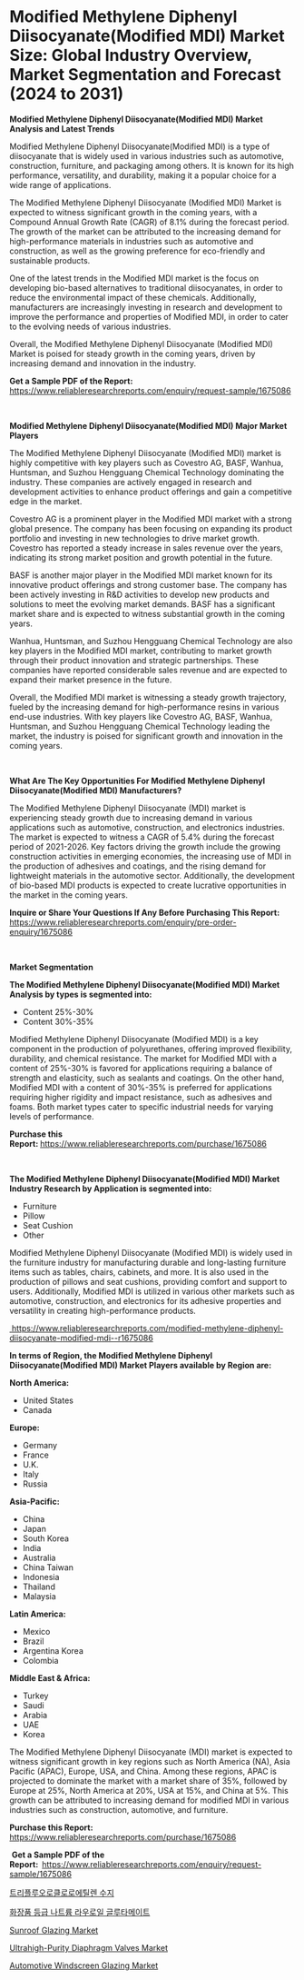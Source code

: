 <p><h1>Modified Methylene Diphenyl Diisocyanate(Modified MDI) Market Size: Global Industry Overview, Market Segmentation and Forecast (2024 to 2031)</h1></p><p><strong>Modified Methylene Diphenyl Diisocyanate(Modified MDI) Market Analysis and Latest Trends</strong></p>
<p><p>Modified Methylene Diphenyl Diisocyanate(Modified MDI) is a type of diisocyanate that is widely used in various industries such as automotive, construction, furniture, and packaging among others. It is known for its high performance, versatility, and durability, making it a popular choice for a wide range of applications.</p><p>The Modified Methylene Diphenyl Diisocyanate (Modified MDI) Market is expected to witness significant growth in the coming years, with a Compound Annual Growth Rate (CAGR) of 8.1% during the forecast period. The growth of the market can be attributed to the increasing demand for high-performance materials in industries such as automotive and construction, as well as the growing preference for eco-friendly and sustainable products.</p><p>One of the latest trends in the Modified MDI market is the focus on developing bio-based alternatives to traditional diisocyanates, in order to reduce the environmental impact of these chemicals. Additionally, manufacturers are increasingly investing in research and development to improve the performance and properties of Modified MDI, in order to cater to the evolving needs of various industries.</p><p>Overall, the Modified Methylene Diphenyl Diisocyanate (Modified MDI) Market is poised for steady growth in the coming years, driven by increasing demand and innovation in the industry.</p></p>
<p><strong>Get a Sample PDF of the Report:&nbsp;</strong> <a href="https://www.reliableresearchreports.com/enquiry/request-sample/1675086">https://www.reliableresearchreports.com/enquiry/request-sample/1675086</a></p>
<p>&nbsp;</p>
<p><strong>Modified Methylene Diphenyl Diisocyanate(Modified MDI) Major Market Players</strong></p>
<p><p>The Modified Methylene Diphenyl Diisocyanate (Modified MDI) market is highly competitive with key players such as Covestro AG, BASF, Wanhua, Huntsman, and Suzhou Hengguang Chemical Technology dominating the industry. These companies are actively engaged in research and development activities to enhance product offerings and gain a competitive edge in the market.</p><p>Covestro AG is a prominent player in the Modified MDI market with a strong global presence. The company has been focusing on expanding its product portfolio and investing in new technologies to drive market growth. Covestro has reported a steady increase in sales revenue over the years, indicating its strong market position and growth potential in the future.</p><p>BASF is another major player in the Modified MDI market known for its innovative product offerings and strong customer base. The company has been actively investing in R&D activities to develop new products and solutions to meet the evolving market demands. BASF has a significant market share and is expected to witness substantial growth in the coming years.</p><p>Wanhua, Huntsman, and Suzhou Hengguang Chemical Technology are also key players in the Modified MDI market, contributing to market growth through their product innovation and strategic partnerships. These companies have reported considerable sales revenue and are expected to expand their market presence in the future.</p><p>Overall, the Modified MDI market is witnessing a steady growth trajectory, fueled by the increasing demand for high-performance resins in various end-use industries. With key players like Covestro AG, BASF, Wanhua, Huntsman, and Suzhou Hengguang Chemical Technology leading the market, the industry is poised for significant growth and innovation in the coming years.</p></p>
<p>&nbsp;</p>
<p><strong>What Are The Key Opportunities For Modified Methylene Diphenyl Diisocyanate(Modified MDI) Manufacturers?</strong></p>
<p><p>The Modified Methylene Diphenyl Diisocyanate (MDI) market is experiencing steady growth due to increasing demand in various applications such as automotive, construction, and electronics industries. The market is expected to witness a CAGR of 5.4% during the forecast period of 2021-2026. Key factors driving the growth include the growing construction activities in emerging economies, the increasing use of MDI in the production of adhesives and coatings, and the rising demand for lightweight materials in the automotive sector. Additionally, the development of bio-based MDI products is expected to create lucrative opportunities in the market in the coming years.</p></p>
<p><strong>Inquire or Share Your Questions If Any Before Purchasing This Report:</strong> <a href="https://www.reliableresearchreports.com/enquiry/pre-order-enquiry/1675086">https://www.reliableresearchreports.com/enquiry/pre-order-enquiry/1675086</a></p>
<p>&nbsp;</p>
<p><strong>Market Segmentation</strong></p>
<p><strong>The Modified Methylene Diphenyl Diisocyanate(Modified MDI) Market Analysis by types is segmented into:</strong></p>
<p><ul><li>Content 25%-30%</li><li>Content 30%-35%</li></ul></p>
<p><p>Modified Methylene Diphenyl Diisocyanate (Modified MDI) is a key component in the production of polyurethanes, offering improved flexibility, durability, and chemical resistance. The market for Modified MDI with a content of 25%-30% is favored for applications requiring a balance of strength and elasticity, such as sealants and coatings. On the other hand, Modified MDI with a content of 30%-35% is preferred for applications requiring higher rigidity and impact resistance, such as adhesives and foams. Both market types cater to specific industrial needs for varying levels of performance.</p></p>
<p><strong>Purchase this Report:&nbsp;</strong><a href="https://www.reliableresearchreports.com/purchase/1675086">https://www.reliableresearchreports.com/purchase/1675086</a></p>
<p>&nbsp;</p>
<p><strong>The Modified Methylene Diphenyl Diisocyanate(Modified MDI) Market Industry Research by Application is segmented into:</strong></p>
<p><ul><li>Furniture</li><li>Pillow</li><li>Seat Cushion</li><li>Other</li></ul></p>
<p><p>Modified Methylene Diphenyl Diisocyanate (Modified MDI) is widely used in the furniture industry for manufacturing durable and long-lasting furniture items such as tables, chairs, cabinets, and more. It is also used in the production of pillows and seat cushions, providing comfort and support to users. Additionally, Modified MDI is utilized in various other markets such as automotive, construction, and electronics for its adhesive properties and versatility in creating high-performance products.</p></p>
<p><a href="https://www.reliableresearchreports.com/modified-methylene-diphenyl-diisocyanate-modified-mdi--r1675086">&nbsp;https://www.reliableresearchreports.com/modified-methylene-diphenyl-diisocyanate-modified-mdi--r1675086</a></p>
<p><strong>In terms of Region, the Modified Methylene Diphenyl Diisocyanate(Modified MDI) Market Players available by Region are:</strong></p>
<p>
    <p> <strong> North America: </strong>
        <ul>
            <li>United States</li>
            <li>Canada</li>
        </ul>
        </p> 
    <p> <strong> Europe: </strong>
        <ul>
            <li>Germany</li>
            <li>France</li>
            <li>U.K.</li>
            <li>Italy</li>
            <li>Russia</li>
        </ul>
        </p> 
    <p> <strong> Asia-Pacific: </strong>
        <ul>
            <li>China</li>
            <li>Japan</li>
            <li>South Korea</li>
            <li>India</li>
            <li>Australia</li>
            <li>China Taiwan</li>
            <li>Indonesia</li>
            <li>Thailand</li>
            <li>Malaysia</li>
        </ul>
        </p> 
    <p> <strong> Latin America: </strong>
        <ul>
            <li>Mexico</li>
            <li>Brazil</li>
            <li>Argentina Korea</li>
            <li>Colombia</li>
        </ul>
        </p> 
    <p> <strong> Middle East & Africa: </strong>
        <ul>
            <li>Turkey</li>
            <li>Saudi</li>
            <li>Arabia</li>
            <li>UAE</li>
            <li>Korea</li>
        </ul>
    </p>
    </p>
<p><p>The Modified Methylene Diphenyl Diisocyanate (MDI) market is expected to witness significant growth in key regions such as North America (NA), Asia Pacific (APAC), Europe, USA, and China. Among these regions, APAC is projected to dominate the market with a market share of 35%, followed by Europe at 25%, North America at 20%, USA at 15%, and China at 5%. This growth can be attributed to increasing demand for modified MDI in various industries such as construction, automotive, and furniture.</p></p>
<p><strong>Purchase this Report: </strong><a href="https://www.reliableresearchreports.com/purchase/1675086">https://www.reliableresearchreports.com/purchase/1675086</a></p>
<p>&nbsp;<strong>Get a Sample PDF of the Report:&nbsp;&nbsp;</strong><a href="https://www.reliableresearchreports.com/enquiry/request-sample/1675086">https://www.reliableresearchreports.com/enquiry/request-sample/1675086</a></p>
<p><strong></strong></p>
<p><p><a href="https://medium.com/@nettieboyle67/%ED%8A%B8%EB%A6%AC%ED%94%8C%EB%A3%A8%EC%98%A4%EB%A1%9C%ED%81%B4%EB%A1%9C%EB%A1%9C%EC%97%90%ED%8B%B8%EB%A0%8C-%EC%88%98%EC%A7%80-%EC%8B%9C%EC%9E%A5%EC%9D%80-%EC%8B%9C%EC%9E%A5-%EC%A0%90%EC%9C%A0%EC%9C%A8-%EC%8B%9C%EC%9E%A5-%ED%8A%B8%EB%A0%8C%EB%93%9C-%EB%B0%8F-%EC%8B%9C%EC%9E%A5-%EC%84%B1%EC%9E%A5%EC%97%90-%EB%8C%80%ED%95%9C-%EC%A0%95%EB%B3%B4%EB%A5%BC-%EC%A0%9C%EA%B3%B5%ED%95%A9%EB%8B%88%EB%8B%A4-9d62473a61b3">트리플루오로클로로에틸렌 수지</a></p><p><a href="https://github.com/lzrvbyqzftro57/Market-Research-Report-List-2/blob/main/4209255101309.md">화장품 등급 나트륨 라우로일 글루타메이트</a></p><p><a href="https://github.com/MyrtisWest1/Market-Research-Report-List-1/blob/main/sunroof-glazing-market.md">Sunroof Glazing Market</a></p><p><a href="https://issuu.com/reportprime-2/docs/ultrahigh-purity-diaphragm-valves-market-size-2030">Ultrahigh-Purity Diaphragm Valves Market</a></p><p><a href="https://github.com/LaceyZemlak1/Market-Research-Report-List-1/blob/main/automotive-windscreen-glazing-market.md">Automotive Windscreen Glazing Market</a></p></p>